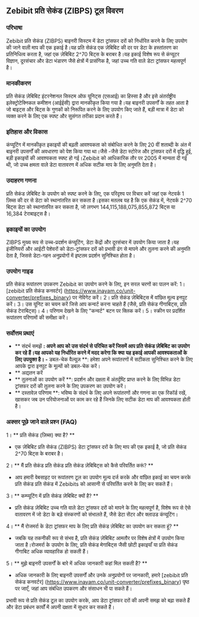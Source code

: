 ## Zebibit प्रति सेकंड (ZIBPS) टूल विवरण

### परिभाषा
Zebibit प्रति सेकंड (ZIBPS) बाइनरी सिस्टम में डेटा ट्रांसफर दरों को निर्धारित करने के लिए उपयोग की जाने वाली माप की एक इकाई है।यह प्रति सेकंड एक ज़ेबिबिट की दर पर डेटा के हस्तांतरण का प्रतिनिधित्व करता है, जहां एक ज़ेबिबिट 2^70 बिट्स के बराबर है।यह इकाई विशेष रूप से कंप्यूटर विज्ञान, दूरसंचार और डेटा भंडारण जैसे क्षेत्रों में प्रासंगिक है, जहां उच्च गति वाले डेटा ट्रांसफर महत्वपूर्ण है।

### मानकीकरण
प्रति सेकंड ज़ेबिबिट इंटरनेशनल सिस्टम ऑफ यूनिट्स (एसआई) का हिस्सा है और इसे अंतर्राष्ट्रीय इलेक्ट्रोटेक्निकल कमीशन (आईईसी) द्वारा मानकीकृत किया गया है।यह बाइनरी उपसर्गों के तहत आता है जो बाइट्स और बिट्स के गुणकों को निरूपित करने के लिए उपयोग किए जाते हैं, बड़ी मात्रा में डेटा को व्यक्त करने के लिए एक स्पष्ट और सुसंगत तरीका प्रदान करते हैं।

### इतिहास और विकास
कंप्यूटिंग में मानकीकृत इकाइयों की बढ़ती आवश्यकता को संबोधित करने के लिए 20 वीं शताब्दी के अंत में बाइनरी उपसर्गों की अवधारणा को पेश किया गया था।जैसे -जैसे डेटा स्टोरेज और ट्रांसफर दरों में वृद्धि हुई, बड़ी इकाइयों की आवश्यकता स्पष्ट हो गई।Zebibit को आधिकारिक तौर पर 2005 में मान्यता दी गई थी, जो उच्च क्षमता वाले डेटा वातावरण में अधिक सटीक माप के लिए अनुमति देता है।

### उदाहरण गणना
प्रति सेकंड ज़ेबिबिट के उपयोग को स्पष्ट करने के लिए, एक परिदृश्य पर विचार करें जहां एक नेटवर्क 1 ज़िब्स की दर से डेटा को स्थानांतरित कर सकता है।इसका मतलब यह है कि एक सेकंड में, नेटवर्क 2^70 बिट्स डेटा को स्थानांतरित कर सकता है, जो लगभग 144,115,188,075,855,872 बिट्स या 16,384 टेराबाइट्स है।

### इकाइयों का उपयोग
ZIBPS मुख्य रूप से उच्च-प्रदर्शन कंप्यूटिंग, डेटा केंद्रों और दूरसंचार में उपयोग किया जाता है।यह इंजीनियरों और आईटी पेशेवरों को डेटा-ट्रांसफर दरों को प्रभावी ढंग से मापने और तुलना करने की अनुमति देता है, जिससे डेटा-गहन अनुप्रयोगों में इष्टतम प्रदर्शन सुनिश्चित होता है।

### उपयोग गाइड
प्रति सेकंड रूपांतरण उपकरण Zebibit का उपयोग करने के लिए, इन सरल चरणों का पालन करें:
1। [zebibit प्रति सेकंड कनवर्टर] (https://www.inayam.co/unit-converter/prefixes_binary) पर नेविगेट करें।
2। प्रति सेकंड ज़ेबिबिट्स में वांछित मूल्य इनपुट करें।
3। उस यूनिट का चयन करें जिसे आप कन्वर्ट करना चाहते हैं (जैसे, प्रति सेकंड गीगाबिट्स, प्रति सेकंड टेराबिट्स)।
4। परिणाम देखने के लिए "कन्वर्ट" बटन पर क्लिक करें।
5। स्क्रीन पर प्रदर्शित रूपांतरण परिणामों की समीक्षा करें।

### सर्वोत्तम प्रथाएं
- ** संदर्भ समझें **: अपने आप को उस संदर्भ से परिचित करें जिसमें आप प्रति सेकंड ज़ेबिबिट का उपयोग कर रहे हैं।यह आपको यह निर्धारित करने में मदद करेगा कि क्या यह इकाई आपकी आवश्यकताओं के लिए उपयुक्त है।
-** डबल-चेक वैल्यूज़ **: हमेशा अपने रूपांतरणों में सटीकता सुनिश्चित करने के लिए आपके द्वारा इनपुट के मूल्यों को डबल-चेक करें।
- ** अद्यतन करें
- ** तुलनाओं का उपयोग करें **: प्रदर्शन और दक्षता में अंतर्दृष्टि प्राप्त करने के लिए विभिन्न डेटा ट्रांसफर दरों की तुलना करने के लिए उपकरण का उपयोग करें।
- ** दस्तावेज़ परिणाम **: भविष्य के संदर्भ के लिए अपने रूपांतरणों और गणना का एक रिकॉर्ड रखें, खासकर जब उन परियोजनाओं पर काम कर रहे हैं जिनके लिए सटीक डेटा माप की आवश्यकता होती है।

### अक्सर पूछे जाने वाले प्रश्न (FAQ)

1। ** प्रति सेकंड (ज़िब्स) क्या है? **
- एक ज़ेबिबिट प्रति सेकंड (ZIBPS) डेटा ट्रांसफर दरों के लिए माप की एक इकाई है, जो प्रति सेकंड 2^70 बिट्स के बराबर है।

2। ** मैं प्रति सेकंड प्रति सेकंड प्रति सेकंड ज़ेबिबिट्स को कैसे परिवर्तित करूं? **
- आप हमारी वेबसाइट पर रूपांतरण टूल का उपयोग मूल्य दर्ज करके और वांछित इकाई का चयन करके प्रति सेकंड प्रति सेकंड में Zebibits को आसानी से परिवर्तित करने के लिए कर सकते हैं।

3। ** कम्प्यूटिंग में प्रति सेकंड ज़ेबिबिट क्यों है? **
- प्रति सेकंड ज़ेबिबिट उच्च गति वाले डेटा ट्रांसफर दरों को मापने के लिए महत्वपूर्ण है, विशेष रूप से ऐसे वातावरण में जो डेटा के बड़े संस्करणों को संभालते हैं, जैसे डेटा सेंटर और क्लाउड कंप्यूटिंग।

4। ** मैं रोजमर्रा के डेटा ट्रांसफर माप के लिए प्रति सेकंड ज़ेबिबिट का उपयोग कर सकता हूं? **
- जबकि यह तकनीकी रूप से संभव है, प्रति सेकंड ज़ेबिबिट आमतौर पर विशेष क्षेत्रों में उपयोग किया जाता है।रोजमर्रा के उपयोग के लिए, प्रति सेकंड मेगाबिट्स जैसी छोटी इकाइयाँ या प्रति सेकंड गीगाबिट अधिक व्यावहारिक हो सकती हैं।

5। ** मुझे बाइनरी उपसर्गों के बारे में अधिक जानकारी कहां मिल सकती है? **
- अधिक जानकारी के लिए बाइनरी उपसर्गों और उनके अनुप्रयोगों पर जानकारी, हमारे [zebibit प्रति सेकंड कनवर्टर] (https://www.inayam.co/unit-converter/prefixes_binary) पृष्ठ पर जाएँ, जहां आप संबंधित उपकरण और संसाधन भी पा सकते हैं।

प्रभावी रूप से प्रति सेकंड टूल का उपयोग करके, आप डेटा ट्रांसफर दरों की अपनी समझ को बढ़ा सकते हैं और डेटा प्रबंधन कार्यों में अपनी दक्षता में सुधार कर सकते हैं।